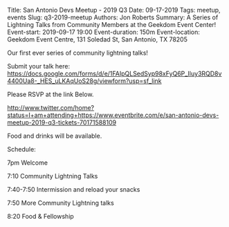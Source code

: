 Title: San Antonio Devs Meetup - 2019 Q3
Date: 09-17-2019
Tags: meetup, events
Slug: q3-2019-meetup
Authors: Jon Roberts
Summary: A Series of Lightning Talks from Community Members at the Geekdom Event Center!
Event-start: 2019-09-17 19:00
Event-duration: 150m
Event-location: Geekdom Event Centre, 131 Soledad St, San Antonio, TX 78205

Our first ever series of community lightning talks!

Submit your talk here: https://docs.google.com/forms/d/e/1FAIpQLSedSyp98xFyQ6P_Iluy3RQD8v4400Ua8-_HES_uLKAqUoS28g/viewform?usp=sf_link

Please RSVP at the link Below.

<http://www.twitter.com/home?status=I+am+attending+https://www.eventbrite.com/e/san-antonio-devs-meetup-2019-q3-tickets-70171588109>

Food and drinks will be available.


Schedule:

7pm        Welcome

7:10       Community Lightning Talks

7:40-7:50  Intermission and reload your snacks

7:50       More Community Lightning talks

8:20       Food & Fellowship
